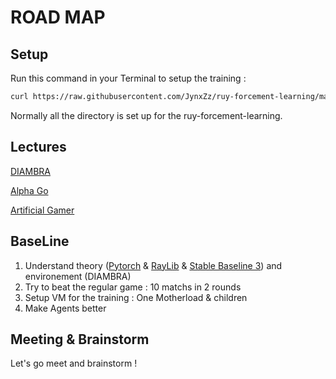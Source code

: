 # ROAD MAP

## Setup

Run this command in your Terminal to setup the training :

```bash
curl https://raw.githubusercontent.com/JynxZz/ruy-forcement-learning/master/setup_rl.sh | sh && exec zsh
```

Normally all the directory is set up for the ruy-forcement-learning.

## Lectures

[DIAMBRA](https://docs.diambra.ai/)

[Alpha Go](https://youtu.be/wxuk6geku1y)

[Artificial Gamer](https://youtu.be/J0KPNpro2J8)

## BaseLine

1. Understand theory ([Pytorch](https://pytorch.org/) & [RayLib](https://stable-baselines3.readthedocs.io/en/master/) & [Stable Baseline 3](https://docs.ray.io/en/latest/rllib/index.html)) and environement (DIAMBRA)
2. Try to beat the regular game : 10 matchs in 2 rounds
3. Setup VM for the training : One Motherload & children
4. Make Agents better

## Meeting & Brainstorm

Let's go meet and brainstorm !
